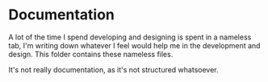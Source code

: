 # Documentation

A lot of the time I spend developing and designing is spent in a nameless tab, I'm writing down whatever I feel would help me in the development and design.
This folder contains these nameless files.

It's not really documentation, as it's not structured whatsoever.